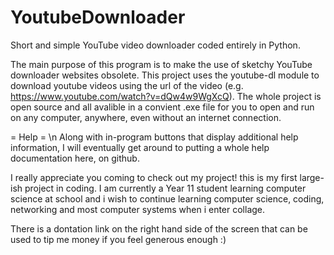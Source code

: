 # YoutubeDownloader
Short and simple YouTube video downloader coded entirely in Python.

The main purpose of this program is to make the use of sketchy YouTube downloader websites obsolete. This project uses the youtube-dl module to download youtube videos using the url of the video (e.g. https://www.youtube.com/watch?v=dQw4w9WgXcQ). The whole project is open source and all avalible in a convient .exe file for you to open and run on any computer, anywhere, even without an internet connection.

= Help = \n
Along with in-program buttons that display additional help information, I will eventually get around to putting a whole help documentation here, on github.

I really appreciate you coming to check out my project! this is my first large-ish project in coding. I am currently a Year 11 student learning computer science at school and i wish to continue learning computer science, coding, networking and most computer systems when i enter collage.

There is a dontation link on the right hand side of the screen that can be used to tip me money if you feel generous enough :)
